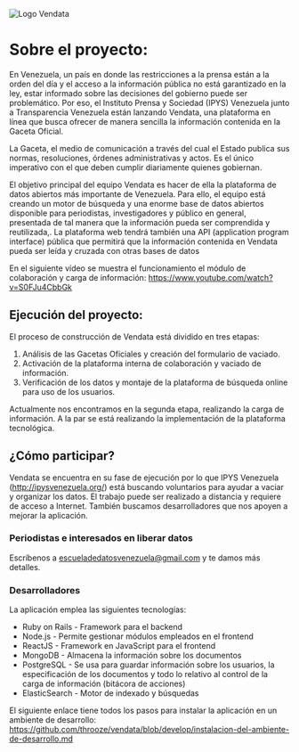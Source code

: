 ![Logo Vendata](https://github.com/throoze/vendata/blob/develop/logo.png)

# Sobre el proyecto: 

En Venezuela, un país en donde las restricciones a la prensa están a la orden del día y el acceso a la información pública no está garantizado en la ley, estar informado sobre las decisiones del gobierno puede ser problemático. Por eso, el Instituto Prensa y Sociedad (IPYS) Venezuela junto a Transparencia Venezuela están lanzando Vendata, una plataforma en línea que busca ofrecer de manera sencilla la información contenida en la Gaceta Oficial.

La Gaceta, el medio de comunicación a través del cual el Estado publica sus normas, resoluciones, órdenes administrativas y actos. Es el único imperativo con el que deben cumplir diariamente quienes gobiernan.

El objetivo principal del equipo Vendata es hacer de ella la plataforma de datos abiertos más importante de Venezuela. Para ello, el equipo está creando un motor de búsqueda y una enorme base de datos abiertos disponible para periodistas, investigadores y público en general, presentada de tal manera que la información pueda ser comprendida y reutilizada,. La plataforma web tendrá también una API (application program interface) pública que permitirá que la información contenida en Vendata pueda ser leída y cruzada con otras bases de datos

En el siguiente vídeo se muestra el funcionamiento el módulo de colaboración y carga de información:
https://www.youtube.com/watch?v=S0FJu4CbbGk


## Ejecución del proyecto:

El proceso de construcción de Vendata está dividido en tres etapas: 

1. Análisis de las Gacetas Oficiales y creación del formulario de vaciado.
2. Activación de la plataforma interna de colaboración y vaciado de información.
3. Verificación de los datos y montaje de la plataforma de búsqueda online para uso de los usuarios.

Actualmente nos encontramos en la segunda etapa, realizando la carga de información. A la par se está realizando la implementación de la plataforma tecnológica. 

## ¿Cómo participar?

Vendata se encuentra en su fase de ejecución por lo que IPYS Venezuela (http://ipysvenezuela.org/) está buscando voluntarios para ayudar a vaciar y organizar los datos. El trabajo puede ser realizado a distancia y requiere de acceso a Internet. También buscamos desarrolladores que nos apoyen a mejorar la aplicación.

### Periodistas e interesados en liberar datos

Escríbenos a escueladedatosvenezuela@gmail.com y te damos más detalles.

### Desarrolladores

La aplicación emplea las siguientes tecnologías: 

* Ruby on Rails - Framework para el backend 
* Node.js - Permite gestionar módulos empleados en el frontend 
* ReactJS - Framework en JavaScript para el frontend
* MongoDB - Almacena la información sobre los documentos
* PostgreSQL - Se usa para guardar información sobre los usuarios, la especificación de los documentos y todo lo relativo al control de la carga de información (bitácora de acciones)
* ElasticSearch - Motor de indexado y búsquedas 

El siguiente enlace tiene todos los pasos para instalar la aplicación en un ambiente de desarrollo:
https://github.com/throoze/vendata/blob/develop/instalacion-del-ambiente-de-desarrollo.md
